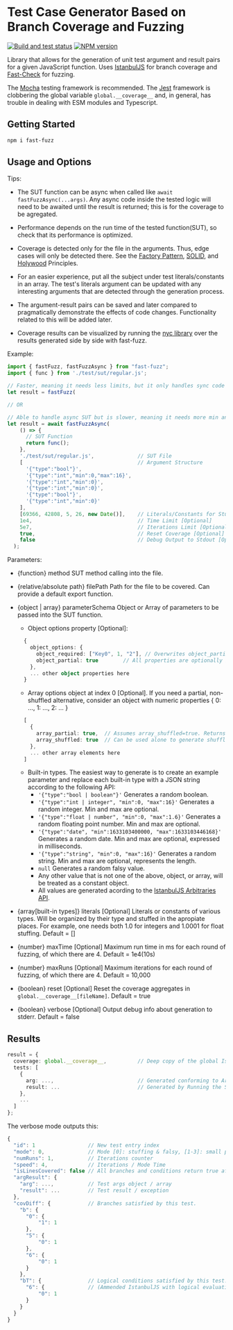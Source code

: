 # Test Case Generator Based on Branch Coverage and Fuzzing

[![Build and test status](https://github.com/WeWatchWall/fast-fuzz/workflows/Lint%20and%20test/badge.svg)](https://github.com/WeWatchWall/fast-fuzz/actions?query=workflow%3A%22Lint+and+test%22)
[![NPM version](https://img.shields.io/npm/v/fast-fuzz.svg)](https://www.npmjs.com/package/fast-fuzz)

Library that allows for the generation of unit test argument and result pairs for a given JavaScript function. Uses [IstanbulJS](https://github.com/istanbuljs/istanbuljs) for branch coverage and [Fast-Check](https://github.com/dubzzz/fast-check) for fuzzing.

The [Mocha](https://mochajs.org/) testing framework is recommended. The [Jest](https://jestjs.io/) framework is clobbering the global variable ```global.__coverage__``` and, in general, has trouble in dealing with ESM modules and Typescript.

## Getting Started

```bash
npm i fast-fuzz
```

## Usage and Options

Tips:

- The SUT function can be async when called like `await fastFuzzAsync(...args)`. Any async code inside the tested logic will need to be awaited until the result is returned; this is for the coverage to be agregated.

- Performance depends on the run time of the tested function(SUT), so check that its performance is optimized.

- Coverage is detected only for the file in the arguments. Thus, edge cases will only be detected there. See the [Factory Pattern](https://en.wikipedia.org/wiki/Factory_method_pattern), [SOLID](https://en.wikipedia.org/wiki/SOLID), and [Holywood](https://en.wiktionary.org/wiki/Hollywood_principle) Principles.

- For an easier experience, put all the subject under test literals/constants in an array. The test's literals argument can be updated with any interesting arguments that are detected through the generation process.

- The argument-result pairs can be saved and later compared to pragmatically demonstrate the effects of code changes. Functionality related to this will be added later.

- Coverage results can be visualized by running the [nyc library](https://github.com/istanbuljs/nyc) over the results generated side by side with fast-fuzz.

Example:

```typescript
import { fastFuzz, fastFuzzAsync } from "fast-fuzz";
import { func } from './test/sut/regular.js';

// Faster, meaning it needs less limits, but it only handles sync code across SUT.
let result = fastFuzz(

// OR

// Able to handle async SUT but is slower, meaning it needs more min and/or max limits.
let result = await fastFuzzAsync(
    () => {
      // SUT Function
      return func();
    },
    './test/sut/regular.js',              // SUT File
    [                                     // Argument Structure
      '{"type":"bool"}',
      '{"type":"int","min":0,"max":16}',
      '{"type":"int","min":0}',
      '{"type":"int","min":0}',
      '{"type":"bool"}',
      '{"type":"int","min":0}'
    ],
    [69366, 42808, 5, 26, new Date()],    // Literals/Constants for Stuffing Arguments [Optional]
    1e4,                                  // Time Limit [Optional]
    5e7,                                  // Iterations Limit [Optional]
    true,                                 // Reset Coverage [Optional]
    false                                 // Debug Output to Stdout [Optional]
  );
```

Parameters:

- {function}  method  SUT method calling into the file.

- {relative/absolute path}  filePath Path for the file to be covered. Can provide a default export function.

- {object | array}  parameterSchema Object or Array of parameters to be passed into the SUT function.
  
  - Object options property [Optional]:
  
  ```typescript
    {
      object_options: {
        object_required: ["Key0", 1, "2"], // Overwrites object_partial to mark non-optional properties
        object_partial: true        // All properties are optionally included in the end value.
      },
      ... other object properties here
    }  
  ```

  - Array options object at index 0 [Optional]. If you need a partial, non-shuffled alternative, consider an object with numeric properties { 0: ..., 1: ..., 2: ... }

  ```typescript
    [
      {
        array_partial: true,  // Assumes array_shuffled=true. Returns a possibly shorter combination of elements.
        array_shuffled: true  // Can be used alone to generate shuffled, same-length arrays.
      },
      ... other array elements here
    ]  
  ```

  - Built-in types. The easiest way to generate is to create an example parameter and replace each built-in type with a JSON string according to the following API:
    - ```'{"type":"bool | boolean"}'``` Generates a random boolean.
    - ```'{"type":"int | integer", "min":0, "max":16}'``` Generates a random integer. Min and max are optional.
    - ```'{"type":"float | number", "min":0, "max":1.6}'``` Generates a random floating point number. Min and max are optional.
    - ```'{"type":"date", "min":1633103400000, "max":1633103446168}'``` Generates a random date. Min and max are optional, expressed in milliseconds.
    - ```'{"type":"string", "min":0, "max":16}'``` Generates a random string. Min and max are optional, represents the length.
    - ```null```  Generates a random falsy value.
    - Any other value that is not one of the above, object, or array, will be treated as a constant object.
    - All values are generated acording to the [IstanbulJS Arbitraries API](https://github.com/dubzzz/fast-check/blob/main/documentation/Arbitraries.md).

- {array[built-in types]} literals  [Optional]  Literals or constants of various types. Will be organized by their type and stuffed in the apropiate places. For example, one needs both 1.0 for integers and 1.0001 for float stuffing. Default = []

- {number}  maxTime [Optional]  Maximum run time in ms for each round of fuzzing, of which there are 4. Default = 1e4(10s)

- {number}  maxRuns [Optional]  Maximum iterations for each round of fuzzing, of which there are 4. Default = 10,000

- {boolean} reset  [Optional]  Reset the coverage aggregates in ```global.__coverage__[fileName]```. Default = true

- {boolean} verbose  [Optional]  Output debug info about generation to stderr. Default = false

## Results

```typescript
result = {
  coverage: global.__coverage__,          // Deep copy of the global IstanbulJS coverage object.
  tests: [
    {
      arg: ...,                           // Generated conforming to Argument Structure parameter.
      result: ...                         // Generated by Running the SUT function. Can be an Exception.
    },
    ...
  ]
};
```

The verbose mode outputs this:

```typescript
{
  "id": 1                 // New test entry index
  "mode": 0,              // Mode [0]: stuffing & falsy, [1-3]: small potatoes, 4: full
  "numRuns": 1,           // Iterations counter
  "speed": 4,             // Iterations / Mode Time
  "isLinesCovered": false // All branches and conditions return true after this test.,
  "argResult": {
    "arg": ...,           // Test args object / array
    "result": ...         // Test result / exception
  },
  "covDiff": {            // Branches satisfied by this test.
    "b": {
      "0": {
          "1": 1
      },
      "5": {
          "0": 1
      },
      "6": {
          "0": 1
      }
    },
    "bT": {               // Logical conditions satisfied by this test.
      "6": {              // (Ammended IstanbulJS with logical evaluation.)
          "0": 1
      }
    }
  }
}
```
